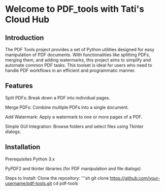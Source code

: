 # **Welcome to PDF_tools with Tati's Cloud Hub**
## **Introduction**
The PDF Tools project provides a set of Python utilities designed for easy manipulation of PDF documents. With functionalities like splitting PDFs, merging them, and adding watermarks, this project aims to simplify and automate common PDF tasks. This toolset is ideal for users who need to handle PDF workflows in an efficient and programmatic manner.
## Features
Split PDFs: Break down a PDF into individual pages.

Merge PDFs: Combine multiple PDFs into a single document.

Add Watermark: Apply a watermark to one or more pages of a PDF.

Simple GUI Integration: Browse folders and select files using Tkinter dialogs.
## Installation
Prerequisites
Python 3.x

PyPDF2 and tkinter libraries (for PDF manipulation and file dialogs)

Steps to Install:
Clone the repository:
'''sh
git clone https://github.com/your-username/pdf-tools.git
cd pdf-tools

